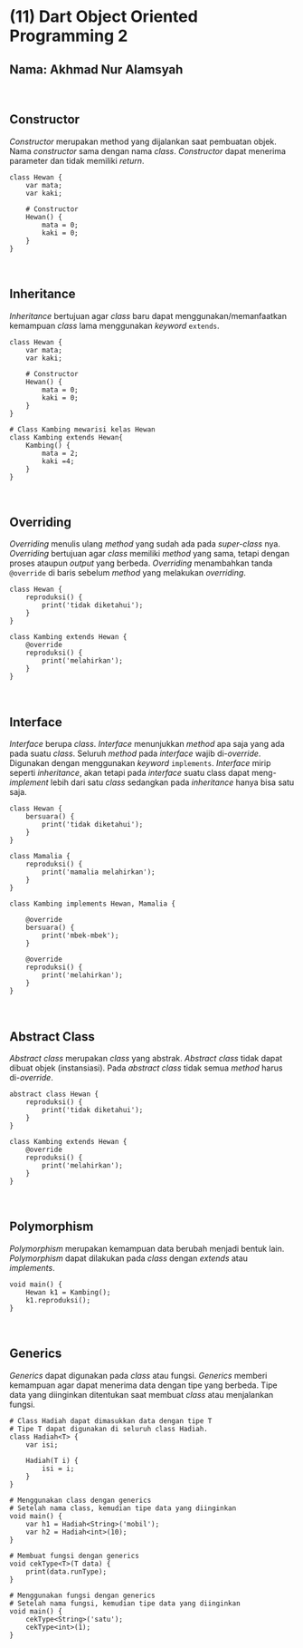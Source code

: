 # (11) Dart Object Oriented Programming 2

## Nama: Akhmad Nur Alamsyah
&nbsp;

## Constructor
*Constructor* merupakan method yang dijalankan saat pembuatan objek. Nama *constructor* sama dengan nama *class*. *Constructor* dapat menerima parameter dan tidak memiliki *return*.

    class Hewan {
        var mata;
        var kaki;

        # Constructor
        Hewan() {
            mata = 0;
            kaki = 0;
        }
    }

&nbsp;
## Inheritance
*Inheritance* bertujuan agar *class* baru dapat menggunakan/memanfaatkan kemampuan *class* lama menggunakan *keyword* <code>extends</code>.

    class Hewan {
        var mata;
        var kaki;

        # Constructor
        Hewan() {
            mata = 0;
            kaki = 0;
        }
    }

    # Class Kambing mewarisi kelas Hewan
    class Kambing extends Hewan{
        Kambing() {
            mata = 2;
            kaki =4;
        }
    }

&nbsp;
## Overriding
*Overriding* menulis ulang *method* yang sudah ada pada *super-class* nya. *Overriding* bertujuan agar *class* memiliki *method* yang sama, tetapi dengan proses ataupun *output* yang berbeda. *Overriding* menambahkan tanda <code>@override</code> di baris sebelum *method* yang melakukan *overriding*.

    class Hewan {
        reproduksi() {
            print('tidak diketahui');
        }
    }

    class Kambing extends Hewan {
        @override
        reproduksi() {
            print('melahirkan');
        }
    }

&nbsp;
## Interface
*Interface* berupa *class*. *Interface* menunjukkan *method* apa saja yang ada pada suatu *class*. Seluruh *method* pada *interface* wajib di-*override*. Digunakan dengan menggunakan *keyword* <code>implements</code>. *Interface* mirip seperti *inheritance*, akan tetapi pada *interface* suatu class dapat meng-*implement* lebih dari satu *class* sedangkan pada *inheritance* hanya bisa satu saja.

    class Hewan {
        bersuara() {
            print('tidak diketahui');
        }
    }

    class Mamalia {
        reproduksi() {
            print('mamalia melahirkan');
        }
    }

    class Kambing implements Hewan, Mamalia {

        @override
        bersuara() {
            print('mbek-mbek');
        }

        @override
        reproduksi() {
            print('melahirkan');
        }
    }

&nbsp;
## Abstract Class
*Abstract class* merupakan *class* yang abstrak. *Abstract class* tidak dapat dibuat objek (instansiasi). Pada *abstract class* tidak semua *method* harus di-*override*.

    abstract class Hewan {
        reproduksi() {
            print('tidak diketahui');
        }
    }

    class Kambing extends Hewan {
        @override
        reproduksi() {
            print('melahirkan');
        }
    }

&nbsp;
## Polymorphism
*Polymorphism* merupakan kemampuan data berubah menjadi bentuk lain. *Polymorphism* dapat dilakukan pada *class* dengan *extends* atau *implements*.

    void main() {
        Hewan k1 = Kambing();
        k1.reproduksi();
    }

&nbsp;
## Generics
*Generics* dapat digunakan pada *class* atau fungsi. *Generics* memberi kemampuan agar dapat menerima data dengan tipe yang berbeda. Tipe data yang diinginkan ditentukan saat membuat *class* atau menjalankan fungsi.

    # Class Hadiah dapat dimasukkan data dengan tipe T
    # Tipe T dapat digunakan di seluruh class Hadiah.
    class Hadiah<T> {
        var isi;

        Hadiah(T i) {
            isi = i;
        }
    }

    # Menggunakan class dengan generics
    # Setelah nama class, kemudian tipe data yang diinginkan
    void main() {
        var h1 = Hadiah<String>('mobil');
        var h2 = Hadiah<int>(10);
    }

    # Membuat fungsi dengan generics
    void cekType<T>(T data) {
        print(data.runType);
    }

    # Menggunakan fungsi dengan generics
    # Setelah nama fungsi, kemudian tipe data yang diinginkan
    void main() {
        cekType<String>('satu');
        cekType<int>(1);
    }
